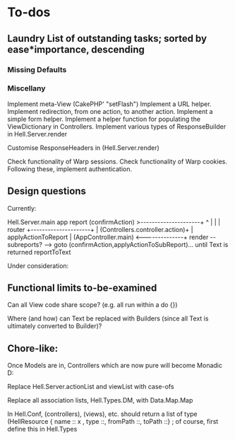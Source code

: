 # To-dos

## Laundry List of outstanding tasks; sorted by ease*importance, descending

### Missing Defaults

### Miscellany

Implement meta-View (CakePHP' "setFlash")
Implement a URL helper.
Implement redirection, from one action, to another action.
Implement a simple form helper.
Implement a helper function for populating the ViewDictionary in Controllers.
Implement various types of ResponseBuilder in Hell.Server.render

Customise ResponseHeaders in (Hell.Server.render)

Check functionality of Warp sessions. Check functionality of Warp cookies.
Following these, implement authentication.

## Design questions  

Currently:

  Hell.Server.main
    app
      report
        (confirmAction) >---------------------+
                     ^                        |
                     |                        |
          router     +---------------------+  |
            (Controllers.controller.action)+  |
        applyActionToReport                   |
          (AppController.main) <--------------+
      render -- subreports? --> goto (confirmAction,applyActionToSubReport)...
                                  until Text is returned
        reportToText

Under consideration:

## Functional limits to-be-examined

Can all View code share scope? (e.g. all run within a do {})

Where (and how) can Text be replaced with Builders (since all Text is
ultimately converted to Builder)?

## Chore-like:

Once Models are in, Controllers which are now pure will become Monadic D:

Replace Hell.Server.actionList and viewList with case-ofs

Replace all association lists, Hell.Types.DM, with Data.Map.Map

In Hell.Conf, (controllers), (views), etc. should return a list of type
(HellResource { name :: x ,  type ::, fromPath ::, toPath ::} ; of course,
first define this in Hell.Types
